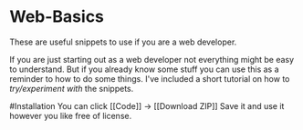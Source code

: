 # Web-Basics
These are useful snippets to use if you are a web developer.

If you are just starting out as a web developer not everything might be easy to understand.
But if you already know some stuff you can use this as a reminder to how to do some things.
I've included a short tutorial on how to _try/experiment with_ the snippets.

#Installation
You can click [[Code]] -> [[Download ZIP]]
Save it and use it however you like free of license.

